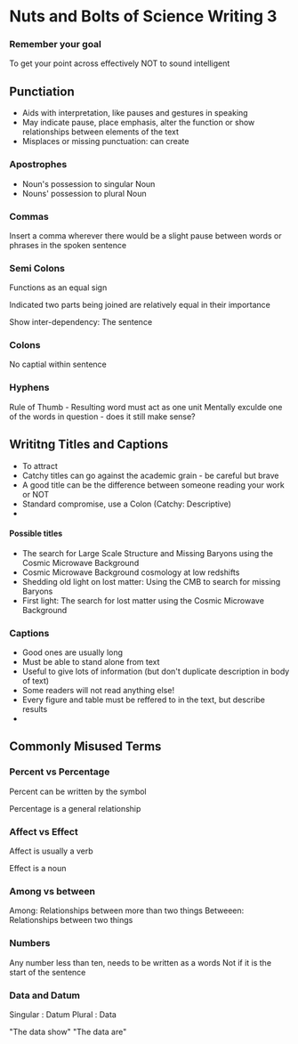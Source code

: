# Nuts and Bolts of Science Writing 3

### Remember your goal

To get your point across effectively
NOT to sound intelligent

## Punctiation

-   Aids with interpretation, like pauses and gestures in speaking
-   May indicate pause, place emphasis, alter the function or show relationships between elements of the text
-   Misplaces or missing punctuation: can create

### Apostrophes

-   Noun's possession to singular Noun
-   Nouns' possession to plural Noun

### Commas

Insert a comma wherever there would be a slight pause between words or phrases in the spoken sentence

### Semi Colons

Functions as an equal sign

Indicated two parts being joined are relatively equal in their importance

Show inter-dependency: The sentence

### Colons

No captial within sentence

### Hyphens

Rule of Thumb - Resulting word must act as one unit
Mentally exculde one of the words in question - does it still make sense?

## Writitng Titles and Captions

-   To attract
-   Catchy titles can go against the academic grain - be careful but brave
-   A good title can be the difference between someone reading your work or NOT
-   Standard compromise, use a Colon (Catchy: Descriptive)
-   

#### Possible titles

-   The search for Large Scale Structure and Missing Baryons using the Cosmic Microwave Background
-   Cosmic Microwave Background cosmology at low redshifts
-   Shedding old light on lost matter: Using the CMB to search for missing Baryons
-   First light: The search for lost matter using the Cosmic Microwave Background

### Captions

-   Good ones are usually long
-   Must be able to stand alone from text
-   Useful to give lots of information (but don't duplicate description in body of text)
-   Some readers will not read anything else!
-   Every figure and table must be reffered to in the text, but describe results
-   

## Commonly Misused Terms

### Percent vs Percentage

Percent can be written by the symbol

Percentage is a general relationship

### Affect vs Effect

Affect is usually a verb

Effect is a noun

### Among vs between

Among: Relationships between more than two things
Betweeen: Relationships between two things

### Numbers

Any number less than ten, needs to be written as a words
Not if it is the start of the sentence

### Data and Datum

Singular : Datum
Plural : Data

"The data show"
"The data are"
